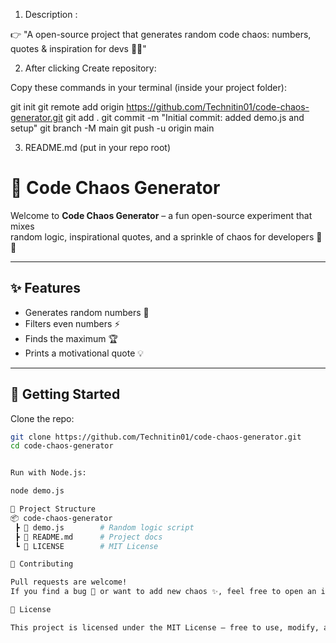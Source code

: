 1. Description :

👉 "A  open-source project that generates random code chaos: numbers, quotes & inspiration for devs 🚀🔥"

2. After clicking Create repository:

Copy these commands in your terminal (inside your project folder):

git init
git remote add origin https://github.com/Technitin01/code-chaos-generator.git
git add .
git commit -m "Initial commit: added demo.js and setup"
git branch -M main
git push -u origin main

3. README.md (put in your repo root)
# 🎲 Code Chaos Generator

Welcome to **Code Chaos Generator** – a fun open-source experiment that mixes  
random logic, inspirational quotes, and a sprinkle of chaos for developers 🚀🔥

---

## ✨ Features
- Generates random numbers 🔢
- Filters even numbers ⚡
- Finds the maximum 🏆
- Prints a motivational quote 💡

---

## 🚀 Getting Started

Clone the repo:

```bash
git clone https://github.com/Technitin01/code-chaos-generator.git
cd code-chaos-generator


Run with Node.js:

node demo.js

📂 Project Structure
📦 code-chaos-generator
 ┣ 📜 demo.js        # Random logic script
 ┣ 📜 README.md      # Project docs
 ┗ 📜 LICENSE        # MIT License

🤝 Contributing

Pull requests are welcome!
If you find a bug 🐛 or want to add new chaos ✨, feel free to open an issue.

📜 License

This project is licensed under the MIT License – free to use, modify, and share.


